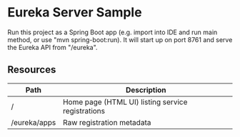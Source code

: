 # Eureka Server Sample

Run this project as a Spring Boot app (e.g. import into IDE and run
main method, or use "mvn spring-boot:run). It will start up on port
8761 and serve the Eureka API from "/eureka".

## Resources

| Path             | Description  |
|------------------|--------------|
| /                        | Home page (HTML UI) listing service registrations          |
| /eureka/apps         | Raw registration metadata |
